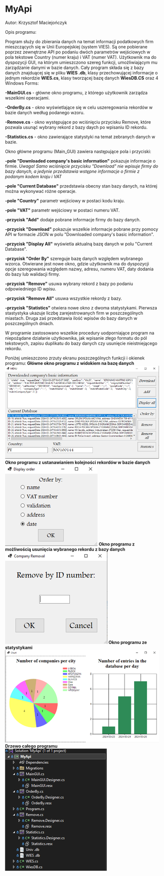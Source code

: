 # MyApi

Autor: Krzysztof Maciejończyk

Opis programu:

Program służy do zbierania danych na temat informacji podatkowych firm mieszczących się w Unii Europejskiej (system VIES). Są one pobierane poprzez zewnętrzne API po podaniu dwóch parametrów wejściowych w pola tekstowe Country (numer kraju) i VAT (numer VAT). Użytkownik ma do dyspozycji GUI, na którym umieszczono szereg funkcji, umożliwiającym mu zarządzanie danymi w bazie danych. Cały program składa się z bazy danych znajduącej się w pliku **WIES .db**, klasy przechowującej informacje o jednym rekordzie **WIES.cs**, klasy tworzącej bazę danych **WiesDB.CS** oraz 4 Windows Forms:

**-MainGUI.cs** - główne okno programu, z którego użytkownik zarządza wszelkimi operacjami.

**-OrderBy.cs** - okno wyświetlające się w celu uszeregowania rekordów w bazie danych według podanego wzoru.

**-Remove.cs** - okno występujące po wciśnięciu przycisku Remove, które pozwala usunąć wybrany rekord z bazy daych po wpisaniu ID rekordu.

**-Statistics.cs** - okno zawierające statystyki na temat zebranych danych w bazie.

Okno główne programu (Main_GUI) zawiera następujące pola i przyciski:

**-pole "Downloaded company's basic information"** pokazuje informacje o firmie. _Uwaga! Samo wciśnięcie przycisku "Download" nie wpisuje firmy do bazy danych, a jedynie przedstawia wstępne informacje o firmie z podanym kodem kraju i VAT_

**-pole "Current Database"** przedstawia obecny stan bazy danych, na której można wykonywać różne operacje.

**-pole "Country"** parametr wejściowy w postaci kodu kraju.

**-pole "VAT"** parametr wejściowy w postaci numeru VAT.

**-przycisk "Add"** dodaje pobrane informacje firmy do bazy danych.

**-przycisk "Download"** pokazuje wszelkie informacje pobrane przy pomocy API w formacie JSON w polu "Downloaded company's basic information".

**-przycisk "Display All"** wyświetla aktualną bazę danych w polu "Current Database".

**-przycisk "Order By"** szereguje bazę danych względem wybranego wzorca. Otwierane jest nowe okno, gdzie użytkownik ma do dyspozycji opcje szeregowania względem nazwy, adresu, numeru VAT, daty dodania do bazy lub walidacji firmy.

**-przycisk "Remove"** usuwa wybrany rekord z bazy po podaniu odpowiedniego ID wpisu.

**-przycisk "Remove All"** usuwa wszystkie rekordy z bazy.

**-przycisk "Statistics"** otwiera nowe okno z dwoma statystykami. Pierwsza stastystyka ukazuje liczbę zarejestrowanych firm w poszczególnych miastach. Druga zaś przedstawia ilość wpisów do bazy danych w poszczególnych dniach.

W programie zastosowano wszelkie procedury uodporniające program na niepożądane działanie użytkownika, jak wpisanie złego formatu do pól tekstowych, zapisu duplikatu do bazy danych czy usunięcie nieistniejącego rekordu.

Poniżej umieszczono zrzuty ekranu poszczególnych funkcji i okienek programu:
**Główne okno programu z widokiem na bazę danych**
![MainGUI](MyApi/Images/MainGUI.PNG)
**Okno programu z ustanawianiem kolejności rekordów w bazie danych**
![OrderBy](MyApi/Images/OrderBy.PNG)
**Okno programu z możliwością usunięcia wybranego rekordu z bazy danych**
![Remove](MyApi/Images/Remove.PNG)
**Okno programu ze statystykami**
![Statistics](MyApi/Images/Stats.PNG)
**Drzewo całego programu**
![Tree](MyApi/Images/Tree.PNG)
